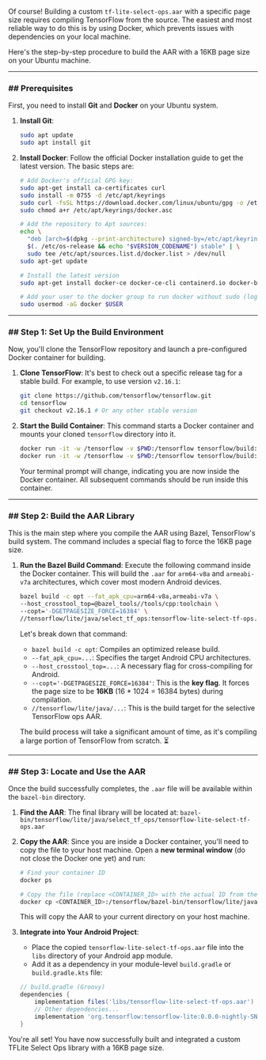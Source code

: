 Of course\! Building a custom `tf-lite-select-ops.aar` with a specific page size requires compiling TensorFlow from the source. The easiest and most reliable way to do this is by using Docker, which prevents issues with dependencies on your local machine.

Here's the step-by-step procedure to build the AAR with a 16KB page size on your Ubuntu machine.

-----

### \#\# Prerequisites

First, you need to install **Git** and **Docker** on your Ubuntu system.

1.  **Install Git**:

    ```bash
    sudo apt update
    sudo apt install git
    ```

2.  **Install Docker**: Follow the official Docker installation guide to get the latest version. The basic steps are:

    ```bash
    # Add Docker's official GPG key:
    sudo apt-get install ca-certificates curl
    sudo install -m 0755 -d /etc/apt/keyrings
    sudo curl -fsSL https://download.docker.com/linux/ubuntu/gpg -o /etc/apt/keyrings/docker.asc
    sudo chmod a+r /etc/apt/keyrings/docker.asc

    # Add the repository to Apt sources:
    echo \
      "deb [arch=$(dpkg --print-architecture) signed-by=/etc/apt/keyrings/docker.asc] https://download.docker.com/linux/ubuntu \
      $(. /etc/os-release && echo "$VERSION_CODENAME") stable" | \
      sudo tee /etc/apt/sources.list.d/docker.list > /dev/null
    sudo apt-get update

    # Install the latest version
    sudo apt-get install docker-ce docker-ce-cli containerd.io docker-buildx-plugin docker-compose-plugin

    # Add your user to the docker group to run docker without sudo (log out and log back in for this to take effect)
    sudo usermod -aG docker $USER
    ```

-----

### \#\# Step 1: Set Up the Build Environment

Now, you'll clone the TensorFlow repository and launch a pre-configured Docker container for building.

1.  **Clone TensorFlow**: It's best to check out a specific release tag for a stable build. For example, to use version `v2.16.1`:

    ```bash
    git clone https://github.com/tensorflow/tensorflow.git
    cd tensorflow
    git checkout v2.16.1 # Or any other stable version
    ```

2.  **Start the Build Container**: This command starts a Docker container and mounts your cloned `tensorflow` directory into it.

    ```bash
    docker run -it -w /tensorflow -v $PWD:/tensorflow tensorflow/build:latest
    docker run -it -w /tensorflow -v $PWD:/tensorflow tensorflow/build:latest-python3.9
    ```

    Your terminal prompt will change, indicating you are now inside the Docker container. All subsequent commands should be run inside this container.

-----

### \#\# Step 2: Build the AAR Library

This is the main step where you compile the AAR using Bazel, TensorFlow's build system. The command includes a special flag to force the 16KB page size.

1.  **Run the Bazel Build Command**: Execute the following command inside the Docker container. This will build the `.aar` for `arm64-v8a` and `armeabi-v7a` architectures, which cover most modern Android devices.

    ```bash
    bazel build -c opt --fat_apk_cpu=arm64-v8a,armeabi-v7a \
    --host_crosstool_top=@bazel_tools//tools/cpp:toolchain \
    --copt='-DGETPAGESIZE_FORCE=16384' \
    //tensorflow/lite/java/select_tf_ops:tensorflow-lite-select-tf-ops.aar
    ```

    Let's break down that command:

      * `bazel build -c opt`: Compiles an optimized release build.
      * `--fat_apk_cpu=...`: Specifies the target Android CPU architectures.
      * `--host_crosstool_top=...`: A necessary flag for cross-compiling for Android.
      * `--copt='-DGETPAGESIZE_FORCE=16384'`: This is the **key flag**. It forces the page size to be **16KB** (16 \* 1024 = 16384 bytes) during compilation.
      * `//tensorflow/lite/java/...`: This is the build target for the selective TensorFlow ops AAR.

    The build process will take a significant amount of time, as it's compiling a large portion of TensorFlow from scratch. ⏳

-----

### \#\# Step 3: Locate and Use the AAR

Once the build successfully completes, the `.aar` file will be available within the `bazel-bin` directory.

1.  **Find the AAR**: The final library will be located at:
    `bazel-bin/tensorflow/lite/java/select_tf_ops/tensorflow-lite-select-tf-ops.aar`

2.  **Copy the AAR**: Since you are inside a Docker container, you'll need to copy the file to your host machine. Open a **new terminal window** (do not close the Docker one yet) and run:

    ```bash
    # Find your container ID
    docker ps

    # Copy the file (replace <CONTAINER_ID> with the actual ID from the command above)
    docker cp <CONTAINER_ID>:/tensorflow/bazel-bin/tensorflow/lite/java/select_tf_ops/tensorflow-lite-select-tf-ops.aar .
    ```

    This will copy the AAR to your current directory on your host machine.

3.  **Integrate into Your Android Project**:

      * Place the copied `tensorflow-lite-select-tf-ops.aar` file into the `libs` directory of your Android app module.
      * Add it as a dependency in your module-level `build.gradle` or `build.gradle.kts` file:

    <!-- end list -->

    ```groovy
    // build.gradle (Groovy)
    dependencies {
        implementation files('libs/tensorflow-lite-select-tf-ops.aar')
        // Other dependencies...
        implementation 'org.tensorflow:tensorflow-lite:0.0.0-nightly-SNAPSHOT' // Make sure to include the base TFLite library
    }
    ```

You're all set\! You have now successfully built and integrated a custom TFLite Select Ops library with a 16KB page size.
